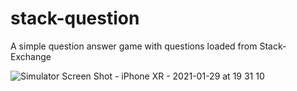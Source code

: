 # stack-question
A simple question answer game with questions loaded from Stack-Exchange

![Simulator Screen Shot - iPhone XR - 2021-01-29 at 19 31 10](https://user-images.githubusercontent.com/10384172/114310840-e2ce6c80-9ab1-11eb-8100-7cfb70de4c26.png)

